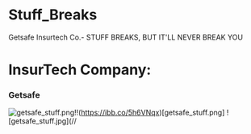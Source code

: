 # Stuff_Breaks
Getsafe Insurtech Co.- STUFF BREAKS, BUT IT'LL NEVER BREAK YOU

 #                                 InsurTech Company:        
### **Getsafe**

![getsafe_stuff.png](https://ibb.co/5h6VNqx)!!(https://ibb.co/5h6VNqx)[getsafe_stuff.png]
![getsafe_stuff.jpg](//

<!--stackedit_data:
eyJoaXN0b3J5IjpbLTE0NTQ2NDc1OCwyOTQ1OTQ0NjgsLTEyMT
k5NjI1NTldfQ==
-->
